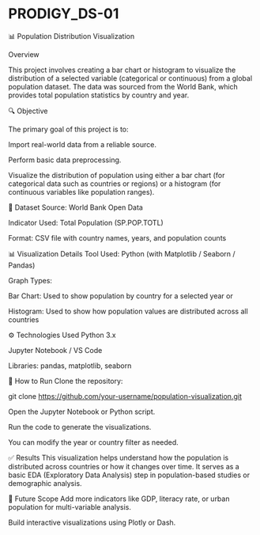 # PRODIGY_DS-01

📊 Population Distribution Visualization

Overview

This project involves creating a bar chart or histogram to visualize the distribution of a selected variable (categorical or continuous) from a global population dataset. The data was sourced from the World Bank, which provides total population statistics by country and year.

🔍 Objective

The primary goal of this project is to:

Import real-world data from a reliable source.

Perform basic data preprocessing.

Visualize the distribution of population using either a bar chart (for categorical data such as countries or regions) or a histogram (for continuous variables like population ranges).

📁 Dataset
Source: World Bank Open Data

Indicator Used: Total Population (SP.POP.TOTL)

Format: CSV file with country names, years, and population counts

📊 Visualization Details
Tool Used: Python (with Matplotlib / Seaborn / Pandas)

Graph Types:

Bar Chart: Used to show population by country for a selected year
or

Histogram: Used to show how population values are distributed across all countries

⚙️ Technologies Used
Python 3.x

Jupyter Notebook / VS Code

Libraries: pandas, matplotlib, seaborn

🧪 How to Run
Clone the repository:

git clone https://github.com/your-username/population-visualization.git

Open the Jupyter Notebook or Python script.

Run the code to generate the visualizations.

You can modify the year or country filter as needed.

✅ Results
This visualization helps understand how the population is distributed across countries or how it changes over time. It serves as a basic EDA (Exploratory Data Analysis) step in population-based studies or demographic analysis.

📌 Future Scope
Add more indicators like GDP, literacy rate, or urban population for multi-variable analysis.

Build interactive visualizations using Plotly or Dash.
